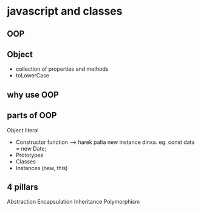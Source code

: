 # javascript and classes

## OOP

## Object
- collection of properties and methods
- toLowerCase

## why use OOP

## parts of OOP
Object literal 

- Constructor function      --> harek palta new instance dinxa. eg. const data = new Date;
- Prototypes
- Classes
- Instances (new, this)


## 4 pillars
Abstraction
Encapsulation
Inheritance
Polymorphism